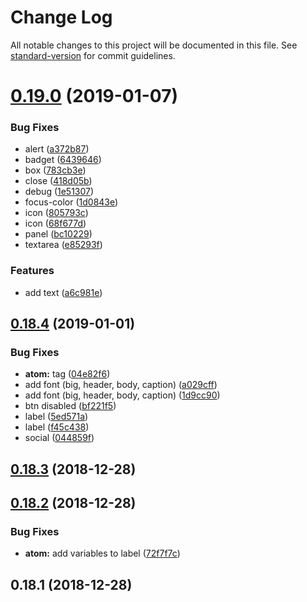 # Change Log

All notable changes to this project will be documented in this file. See [standard-version](https://github.com/conventional-changelog/standard-version) for commit guidelines.

<a name="0.19.0"></a>
# [0.19.0](https://github.com/gedeonix/gedeonix-ui/compare/v0.18.4...v0.19.0) (2019-01-07)


### Bug Fixes

* alert ([a372b87](https://github.com/gedeonix/gedeonix-ui/commit/a372b87))
* badget ([6439646](https://github.com/gedeonix/gedeonix-ui/commit/6439646))
* box ([783cb3e](https://github.com/gedeonix/gedeonix-ui/commit/783cb3e))
* close ([418d05b](https://github.com/gedeonix/gedeonix-ui/commit/418d05b))
* debug ([1e51307](https://github.com/gedeonix/gedeonix-ui/commit/1e51307))
* focus-color ([1d0843e](https://github.com/gedeonix/gedeonix-ui/commit/1d0843e))
* icon ([805793c](https://github.com/gedeonix/gedeonix-ui/commit/805793c))
* icon ([68f677d](https://github.com/gedeonix/gedeonix-ui/commit/68f677d))
* panel ([bc10229](https://github.com/gedeonix/gedeonix-ui/commit/bc10229))
* textarea ([e85293f](https://github.com/gedeonix/gedeonix-ui/commit/e85293f))


### Features

* add text ([a6c981e](https://github.com/gedeonix/gedeonix-ui/commit/a6c981e))



<a name="0.18.4"></a>
## [0.18.4](https://github.com/gedeonix/gedeonix-ui/compare/v0.18.3...v0.18.4) (2019-01-01)


### Bug Fixes

* **atom:** tag ([04e82f6](https://github.com/gedeonix/gedeonix-ui/commit/04e82f6))
* add font (big, header, body, caption) ([a029cff](https://github.com/gedeonix/gedeonix-ui/commit/a029cff))
* add font (big, header, body, caption) ([1d9cc90](https://github.com/gedeonix/gedeonix-ui/commit/1d9cc90))
* btn disabled ([bf221f5](https://github.com/gedeonix/gedeonix-ui/commit/bf221f5))
* label ([5ed571a](https://github.com/gedeonix/gedeonix-ui/commit/5ed571a))
* label ([f45c438](https://github.com/gedeonix/gedeonix-ui/commit/f45c438))
* social ([044859f](https://github.com/gedeonix/gedeonix-ui/commit/044859f))



<a name="0.18.3"></a>
## [0.18.3](https://github.com/gedeonix/gedeonix-ui/compare/v0.18.2...v0.18.3) (2018-12-28)



<a name="0.18.2"></a>
## [0.18.2](https://github.com/gedeonix/gedeonix-ui/compare/v0.18.1...v0.18.2) (2018-12-28)


### Bug Fixes

* **atom:** add variables to label ([72f7f7c](https://github.com/gedeonix/gedeonix-ui/commit/72f7f7c))



<a name="0.18.1"></a>
## 0.18.1 (2018-12-28)
